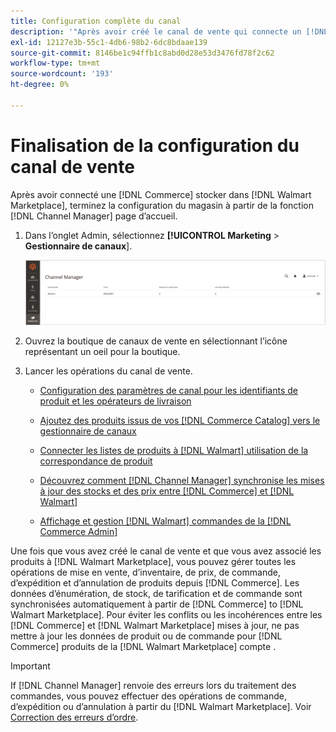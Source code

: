 ```yaml
---
title: Configuration complète du canal
description: '"Après avoir créé le canal de vente qui connecte un [!DNL Commerce] Affichage en magasin pour [!DNL Walmart Marketplace], ouvrez le canal et terminez la configuration du canal. Ensuite, lancez le processus d’ajout de produits, de gestion des listes, des stocks, des prix et des commandes à partir de [!DNL Channel Manager].'''
exl-id: 12127e3b-55c1-4db6-98b2-6dc8bdaae139
source-git-commit: 8146be1c94ffb1c8abd0d28e53d3476fd78f2c62
workflow-type: tm+mt
source-wordcount: '193'
ht-degree: 0%

---
```


# Finalisation de la configuration du canal de vente

Après avoir connecté une [!DNL Commerce] stocker dans [!DNL Walmart Marketplace], terminez la configuration du magasin à partir de la fonction [!DNL Channel Manager] page d’accueil.

1. Dans l’onglet Admin, sélectionnez **[!UICONTROL Marketing** > **Gestionnaire de canaux**].

   ![Gestion des magasins du Gestionnaire de canaux](assets/channel-manager-setup-first-store.png)

1. Ouvrez la boutique de canaux de vente en sélectionnant l’icône représentant un oeil pour la boutique.

1. Lancer les opérations du canal de vente.

   - [Configuration des paramètres de canal pour les identifiants de produit et les opérateurs de livraison](settings-overview.md)

   - [Ajoutez des produits issus de vos [!DNL Commerce Catalog] vers le gestionnaire de canaux](add-products-to-channel-store.md)

   - [Connecter les listes de produits à [!DNL Walmart] utilisation de la correspondance de produit](connect-listings-to-marketplace.md)

   - [Découvrez comment [!DNL Channel Manager] synchronise les mises à jour des stocks et des prix entre [!DNL Commerce] et [!DNL Walmart]](inventory-and-price-updates.md)

   - [Affichage et gestion [!DNL Walmart] commandes de la [!DNL Commerce Admin]](manage-orders.md)

Une fois que vous avez créé le canal de vente et que vous avez associé les produits à [!DNL Walmart Marketplace], vous pouvez gérer toutes les opérations de mise en vente, d’inventaire, de prix, de commande, d’expédition et d’annulation de produits depuis [!DNL Commerce]. Les données d’énumération, de stock, de tarification et de commande sont synchronisées automatiquement à partir de [!DNL Commerce] to [!DNL Walmart Marketplace]. Pour éviter les conflits ou les incohérences entre les [!DNL Commerce] et [!DNL Walmart Marketplace] mises à jour, ne pas mettre à jour les données de produit ou de commande pour [!DNL Commerce] produits de la [!DNL Walmart Marketplace] compte .

>[!IMPORTANT]
>
>If [!DNL Channel Manager] renvoie des erreurs lors du traitement des commandes, vous pouvez effectuer des opérations de commande, d’expédition ou d’annulation à partir du [!DNL Walmart Marketplace]. Voir [Correction des erreurs d’ordre](process-orders.md#fix-order-errors).
